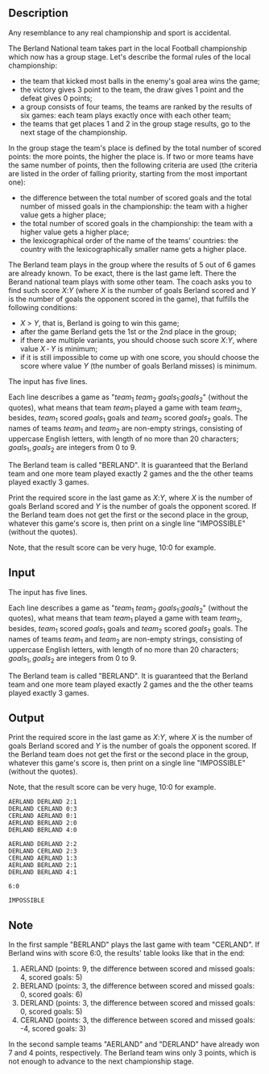 ## Description

<div><p><span class="tex-font-style-it">Any resemblance to any real championship and sport is accidental.</span></p><p>The Berland National team takes part in the local Football championship which now has a group stage. Let's describe the formal rules of the local championship: </p><ul> <li> the team that kicked most balls in the enemy's goal area wins the game; </li><li> the victory gives 3 point to the team, the draw gives 1 point and the defeat gives 0 points; </li><li> a group consists of four teams, the teams are ranked by the results of six games: each team plays exactly once with each other team; </li><li> the teams that get places 1 and 2 in the group stage results, go to the next stage of the championship. </li></ul><p>In the group stage the team's place is defined by the total number of scored points: the more points, the higher the place is. If two or more teams have the same number of points, then the following criteria are used (the criteria are listed in the order of falling priority, starting from the most important one): </p><ul> <li> the difference between the total number of scored goals and the total number of missed goals in the championship: the team with a higher value gets a higher place; </li><li> the total number of scored goals in the championship: the team with a higher value gets a higher place; </li><li> the lexicographical order of the name of the teams' countries: the country with the lexicographically smaller name gets a higher place. </li></ul><p>The Berland team plays in the group where the results of 5 out of 6 games are already known. To be exact, there is the last game left. There the Berand national team plays with some other team. The coach asks you to find such score <span class="tex-font-style-tt"><span class="tex-span"><i>X</i></span>:<span class="tex-span"><i>Y</i></span></span> (where <span class="tex-span"><i>X</i></span> is the number of goals Berland scored and <span class="tex-span"><i>Y</i></span> is the number of goals the opponent scored in the game), that fulfills the following conditions: </p><ul> <li> <span class="tex-span"><i>X</i></span> &gt; <span class="tex-span"><i>Y</i></span>, that is, Berland is going to win this game; </li><li> after the game Berland gets the 1st or the 2nd place in the group; </li><li> if there are multiple variants, you should choose such score <span class="tex-font-style-tt"><span class="tex-span"><i>X</i></span>:<span class="tex-span"><i>Y</i></span></span>, where value <span class="tex-span"><i>X</i> - <i>Y</i></span> is minimum; </li><li> if it is still impossible to come up with one score, you should choose the score where value <span class="tex-span"><i>Y</i></span> (the number of goals Berland misses) is minimum. </li></ul></div><div class="input-specification"><p>The input has five lines.</p><p>Each line describes a game as "<span class="tex-font-style-tt"><span class="tex-span"><i>team</i><sub class="lower-index">1</sub></span> <span class="tex-span"><i>team</i><sub class="lower-index">2</sub></span> <span class="tex-span"><i>goals</i><sub class="lower-index">1</sub></span>:<span class="tex-span"><i>goals</i><sub class="lower-index">2</sub></span></span>" (without the quotes), what means that team <span class="tex-span"><i>team</i><sub class="lower-index">1</sub></span> played a game with team <span class="tex-span"><i>team</i><sub class="lower-index">2</sub></span>, besides, <span class="tex-span"><i>team</i><sub class="lower-index">1</sub></span> scored <span class="tex-span"><i>goals</i><sub class="lower-index">1</sub></span> goals and <span class="tex-span"><i>team</i><sub class="lower-index">2</sub></span> scored <span class="tex-span"><i>goals</i><sub class="lower-index">2</sub></span> goals. The names of teams <span class="tex-span"><i>team</i><sub class="lower-index">1</sub></span> and <span class="tex-span"><i>team</i><sub class="lower-index">2</sub></span> are non-empty strings, consisting of uppercase English letters, with length of no more than 20 characters; <span class="tex-span"><i>goals</i><sub class="lower-index">1</sub>, <i>goals</i><sub class="lower-index">2</sub></span> are integers from 0 to 9. </p><p>The Berland team is called "BERLAND". It is guaranteed that the Berland team and one more team played exactly 2 games and the the other teams played exactly 3 games.</p></div><div class="output-specification"><p>Print the required score in the last game as <span class="tex-font-style-tt"><span class="tex-span"><i>X</i></span>:<span class="tex-span"><i>Y</i></span></span>, where <span class="tex-span"><i>X</i></span> is the number of goals Berland scored and <span class="tex-span"><i>Y</i></span> is the number of goals the opponent scored. If the Berland team does not get the first or the second place in the group, whatever this game's score is, then print on a single line "IMPOSSIBLE" (without the quotes).</p><p>Note, that the result score can be very huge, 10:0 for example.</p></div>

## Input

<p>The input has five lines.</p><p>Each line describes a game as "<span class="tex-font-style-tt"><span class="tex-span"><i>team</i><sub class="lower-index">1</sub></span> <span class="tex-span"><i>team</i><sub class="lower-index">2</sub></span> <span class="tex-span"><i>goals</i><sub class="lower-index">1</sub></span>:<span class="tex-span"><i>goals</i><sub class="lower-index">2</sub></span></span>" (without the quotes), what means that team <span class="tex-span"><i>team</i><sub class="lower-index">1</sub></span> played a game with team <span class="tex-span"><i>team</i><sub class="lower-index">2</sub></span>, besides, <span class="tex-span"><i>team</i><sub class="lower-index">1</sub></span> scored <span class="tex-span"><i>goals</i><sub class="lower-index">1</sub></span> goals and <span class="tex-span"><i>team</i><sub class="lower-index">2</sub></span> scored <span class="tex-span"><i>goals</i><sub class="lower-index">2</sub></span> goals. The names of teams <span class="tex-span"><i>team</i><sub class="lower-index">1</sub></span> and <span class="tex-span"><i>team</i><sub class="lower-index">2</sub></span> are non-empty strings, consisting of uppercase English letters, with length of no more than 20 characters; <span class="tex-span"><i>goals</i><sub class="lower-index">1</sub>, <i>goals</i><sub class="lower-index">2</sub></span> are integers from 0 to 9. </p><p>The Berland team is called "BERLAND". It is guaranteed that the Berland team and one more team played exactly 2 games and the the other teams played exactly 3 games.</p>

## Output

<p>Print the required score in the last game as <span class="tex-font-style-tt"><span class="tex-span"><i>X</i></span>:<span class="tex-span"><i>Y</i></span></span>, where <span class="tex-span"><i>X</i></span> is the number of goals Berland scored and <span class="tex-span"><i>Y</i></span> is the number of goals the opponent scored. If the Berland team does not get the first or the second place in the group, whatever this game's score is, then print on a single line "IMPOSSIBLE" (without the quotes).</p><p>Note, that the result score can be very huge, 10:0 for example.</p>





```input1
AERLAND DERLAND 2:1
DERLAND CERLAND 0:3
CERLAND AERLAND 0:1
AERLAND BERLAND 2:0
DERLAND BERLAND 4:0

```




```input2
AERLAND DERLAND 2:2
DERLAND CERLAND 2:3
CERLAND AERLAND 1:3
AERLAND BERLAND 2:1
DERLAND BERLAND 4:1

```




```output1
6:0

```




```output2
IMPOSSIBLE

```



## Note

<p>In the first sample "BERLAND" plays the last game with team "CERLAND". If Berland wins with score 6:0, the results' table looks like that in the end: </p><ol> <li> AERLAND (points: 9, the difference between scored and missed goals: 4, scored goals: 5) </li><li> BERLAND (points: 3, the difference between scored and missed goals: 0, scored goals: 6) </li><li> DERLAND (points: 3, the difference between scored and missed goals: 0, scored goals: 5) </li><li> CERLAND (points: 3, the difference between scored and missed goals: -4, scored goals: 3) </li></ol><p>In the second sample teams "AERLAND" and "DERLAND" have already won 7 and 4 points, respectively. The Berland team wins only 3 points, which is not enough to advance to the next championship stage.</p>
